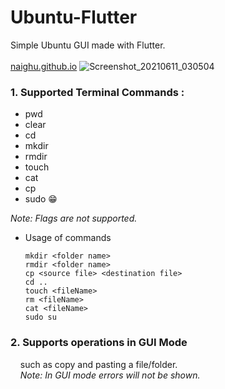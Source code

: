 # Ubuntu-Flutter

Simple Ubuntu GUI made with Flutter.<br><br>
<a href="https://naighu.github.io/#/">naighu.github.io</a>
![Screenshot_20210611_030504](https://user-images.githubusercontent.com/55966649/121559509-420a1800-ca34-11eb-8269-6b634fafc931.png)

<h3>1. Supported Terminal Commands :</h3>

- pwd
- clear
- cd
- mkdir
- rmdir
- touch
- cat
- cp
- sudo 😁

<i>Note: Flags are not supported.</i>

- Usage of commands

  `mkdir <folder name>`<br>
  `rmdir <folder name>`<br>
  `cp <source file> <destination file>`<br>
  `cd ..`<br>
  `touch <fileName>`<br>
  `rm <fileName>`<br>
  `cat <fileName>`<br>
  `sudo su`<br>

<h3>2. Supports operations in GUI Mode </h3>
&nbsp&nbsp&nbsp    such as copy and pasting a file/folder. <br>
&nbsp&nbsp&nbsp  <i>Note: In GUI mode errors will not be shown.</i>
